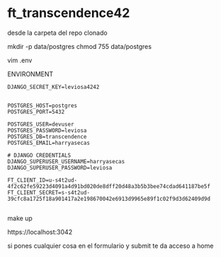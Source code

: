 # ft_transcendence42

desde la carpeta del repo clonado

mkdir -p data/postgres
chmod 755 data/postgres

vim .env

ENVIRONMENT

```
DJANGO_SECRET_KEY=leviosa4242


POSTGRES_HOST=postgres
POSTGRES_PORT=5432

POSTGRES_USER=devuser
POSTGRES_PASSWORD=leviosa
POSTGRES_DB=transcendence
POSTGRES_EMAIL=harryasecas

# DJANGO CREDENTIALS
DJANGO_SUPERUSER_USERNAME=harryasecas
DJANGO_SUPERUSER_PASSWORD=leviosa

FT_CLIENT_ID=u-s4t2ud-4f2c62fe59223d4091a4d91bd020de8dff20d48a3b5b3bee74cdad641187be5f
FT_CLIENT_SECRET=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


```

make up

https://localhost:3042

si pones cualquier cosa en el formulario y submit te da acceso a home
